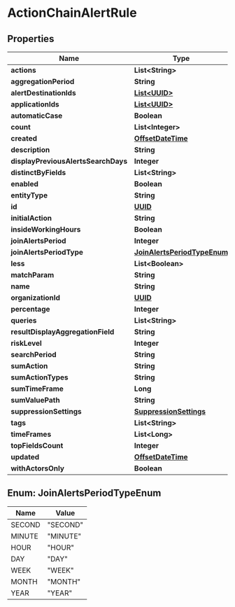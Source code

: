 
# ActionChainAlertRule

## Properties
Name | Type | Description | Notes
------------ | ------------- | ------------- | -------------
**actions** | **List&lt;String&gt;** |  |  [optional]
**aggregationPeriod** | **String** |  |  [optional]
**alertDestinationIds** | [**List&lt;UUID&gt;**](UUID.md) |  |  [optional]
**applicationIds** | [**List&lt;UUID&gt;**](UUID.md) |  |  [optional]
**automaticCase** | **Boolean** |  |  [optional]
**count** | **List&lt;Integer&gt;** |  |  [optional]
**created** | [**OffsetDateTime**](OffsetDateTime.md) |  |  [optional]
**description** | **String** |  |  [optional]
**displayPreviousAlertsSearchDays** | **Integer** |  |  [optional]
**distinctByFields** | **List&lt;String&gt;** |  |  [optional]
**enabled** | **Boolean** |  |  [optional]
**entityType** | **String** |  |  [optional]
**id** | [**UUID**](UUID.md) |  |  [optional]
**initialAction** | **String** |  |  [optional]
**insideWorkingHours** | **Boolean** |  |  [optional]
**joinAlertsPeriod** | **Integer** |  |  [optional]
**joinAlertsPeriodType** | [**JoinAlertsPeriodTypeEnum**](#JoinAlertsPeriodTypeEnum) |  |  [optional]
**less** | **List&lt;Boolean&gt;** |  |  [optional]
**matchParam** | **String** |  |  [optional]
**name** | **String** |  |  [optional]
**organizationId** | [**UUID**](UUID.md) |  |  [optional]
**percentage** | **Integer** |  |  [optional]
**queries** | **List&lt;String&gt;** |  |  [optional]
**resultDisplayAggregationField** | **String** |  |  [optional]
**riskLevel** | **Integer** |  |  [optional]
**searchPeriod** | **String** |  |  [optional]
**sumAction** | **String** |  |  [optional]
**sumActionTypes** | **String** |  |  [optional]
**sumTimeFrame** | **Long** |  |  [optional]
**sumValuePath** | **String** |  |  [optional]
**suppressionSettings** | [**SuppressionSettings**](SuppressionSettings.md) |  |  [optional]
**tags** | **List&lt;String&gt;** |  |  [optional]
**timeFrames** | **List&lt;Long&gt;** |  |  [optional]
**topFieldsCount** | **Integer** |  |  [optional]
**updated** | [**OffsetDateTime**](OffsetDateTime.md) |  |  [optional]
**withActorsOnly** | **Boolean** |  |  [optional]


<a name="JoinAlertsPeriodTypeEnum"></a>
## Enum: JoinAlertsPeriodTypeEnum
Name | Value
---- | -----
SECOND | &quot;SECOND&quot;
MINUTE | &quot;MINUTE&quot;
HOUR | &quot;HOUR&quot;
DAY | &quot;DAY&quot;
WEEK | &quot;WEEK&quot;
MONTH | &quot;MONTH&quot;
YEAR | &quot;YEAR&quot;



